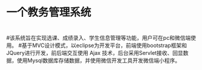 # 一个教务管理系统
# 
#该系统旨在实现选课、成绩录入、学生信息管理等功能，用户可在pc和微信端使用。
#基于MVC设计模式，以eclipse为开发平台，前端使用bootstrap框架和JQuery进行开发，前后端交互使用 Ajax 技术，后台采用Servlet接收、回显数据，使用Mysql数据库存储数据，并使用微信开发工具开发微信端小程序。


